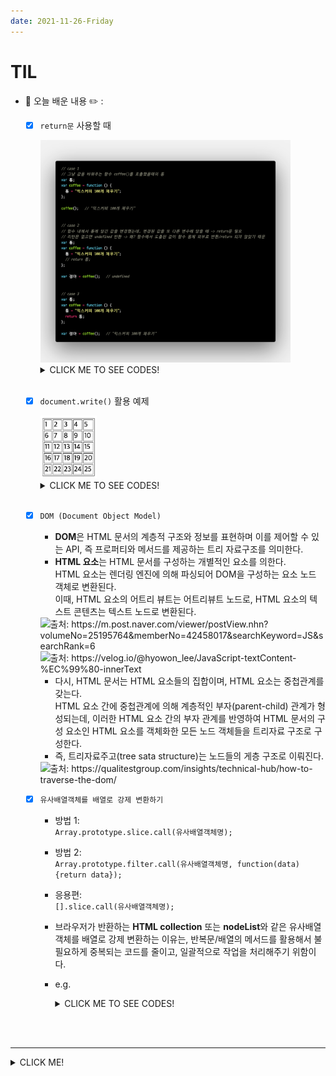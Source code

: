 ```yaml
---
date: 2021-11-26-Friday
---
```


# TIL
- 📝 오늘 배운 내용 ✏️ : 
  - [x] `return문` 사용할 때

    <img src="./images/return.png" alt="return문을 사용하고 안하고의 차이, 언제 사용하는지에 대한 예시"  width="400px" height="" style="" />   

    <details>
      <summary>CLICK ME TO SEE CODES!</summary>

      ```js
        // case 1
        // 그냥 값을 바꿔주는 함수 coffee()를 호출했을때의 통
        var 통;
        var coffee = function () {
          통 = "믹스커피 100개 채우기";
        };

        coffee();   // "믹스커피 100개 채우기"


        // case 2
        // 함수 내에서 통에 담긴 값을 변경헀는데, 변경된 값을 또 다른 변수에 담을 때 -> return문 필요 
        // 리턴문 없으면 undefined 반환 -> 왜? 함수에서 도출된 값이 함수 몸체 외부로 반환/return 되지 않았기 때문 
        var 통;
        var coffee = function () {
          통 = "믹스커피 100개 채우기";
          // return 통;
        };

        var 정아 = coffee();   // undefined


        // case 3
        var 통;
        var coffee = function () {
          통 = "믹스커피 100개 채우기";
          return 통;
        };

        var 정아 = coffee();   // "믹스커피 100개 채우기"
      ```

    </details>
    <br />

  - [x] `document.write()` 활용 예제

      <img src="./images/document_write_example.png" width="" height="100px" style="" />   

    <details>
      <summary>CLICK ME TO SEE CODES!</summary>

      ```js
        let num = 1;
        let t = "<table border=1>";

          for(let i = 1; i <= 5; i++) {
            t+="<tr>";
          
            for(let j = 1; j <=5; j++) {
              t+="<td>";
              t+=num;
              t+="</td>";
              num++;
            }

            t+="</tr>";
          }

        t+="</table>";

        document.write(t);
      ```

    </details>
    <br />

  - [x] `DOM (Document Object Model)` 
    - **DOM**은 HTML 문서의 계층적 구조와 정보를 표현하며 이를 제어할 수 있는 API, 즉 프로퍼티와 메서드를 제공하는 트리 자료구조를 의미한다.         
    - **HTML 요소**는 HTML 문서를 구성하는 개별적인 요소를 의한다.       
    HTML 요소는 렌더링 엔진에 의해 파싱되어 DOM을 구성하는 요소 노드 객체로 변환된다.     
    이때, HTML 요소의 어트리 뷰트는 어트리뷰트 노드로, HTML 요소의 텍스트 콘텐츠는 텍스트 노드로 변환된다.        
    <img src="https://post-phinf.pstatic.net/MjAxOTA5MTVfMjQg/MDAxNTY4NTIxNzAxNTU2.F9kkMs28gxi2n5Vp2RlzcTUbn3IeEBCUswQGB3G0ZRcg.KqIiETiO3M1CXyfurWPOREHunMUYSXSDhDIw1AtXNuog.PNG/domtree_1.png?type=w1200" alt="출처: https://m.post.naver.com/viewer/postView.nhn?volumeNo=25195764&memberNo=42458017&searchKeyword=JS&searchRank=6" width="400px" /> 
    <br />
    <img src="https://media.vlpt.us/images/hyowon_lee/post/5d7134d5-11e4-4561-adb0-2b5131dc489a/DOM-001.png" alt="출처: https://velog.io/@hyowon_lee/JavaScript-textContent-%EC%99%80-innerText" width="400px" /> 

    - 다시, HTML 문서는 HTML 요소들의 집합이며, HTML 요소는 중첩관계를 갖는다.           
    HTML 요소 간에 중첩관계에 의해 계층적인 부자(parent-child) 관계가 형성되는데, 이러한 HTML 요소 간의 부자 관계를 반영하여 HTML 문서의 구성 요소인 HTML 요소를 객체화한 모든 노드 객체들을 트리자료 구조로 구성한다.       
    - 즉, 트리자료주고(tree sata structure)는 노드들의 게층 구조로 이뤄진다.
    <img src="https://www.qualitestgroup.com/images/howto/DOMTree_HowTo.png" alt="출처: https://qualitestgroup.com/insights/technical-hub/how-to-traverse-the-dom/" width="400px" /> 

  - [x] `유사배열객체를 배열로 강제 변환하기` 
    - 방법 1:    
    `Array.prototype.slice.call(유사배열객체명);`
    - 방법 2:    
    `Array.prototype.filter.call(유사배열객체명, function(data) {return data});`
    - 응용편:      
    `[].slice.call(유사배열객체명);`       
    - 브라우저가 반환하는 **HTML collection** 또는 **nodeList**와 같은 유사배열객체를 배열로 강제 변환하는 이유는, 반복문/배열의 메서드를 활용해서 불필요하게 중복되는 코드를 줄이고, 일괄적으로 작업을 처리해주기 위함이다.      
    - e.g.     
      <details>
        <summary>CLICK ME TO SEE CODES!</summary>

      ```html
        <!-- c_07_dom_selector_01.html -->

        <header id="headBox">
          <h1>
            <a href="./a_content.html">js - <abbr title="document object model">DOM</abbr></a>
            <span>test!!</span>
          </h1>
          <nav class="nav_area">
            <ul>
              <li><a href="#">link_01</a></li>
              <li><a href="#">link_02</a></li>
              <li><a href="#">link_03</a></li>
              <li><a href="#">link_04</a></li>
            </ul>
          </nav>
        </header>
      ```

      <br />

      ```js
        // c_07_dom_selector_01.js

        var headBox = document.querySelector("#headBox");
        headBox.style = "width: 100%; height: auto; background-color: #adf;";

        // h1
        var h1 = wrap.getElementsByTagName("h1");
        // var h1 = wrap.querySelector("h1");
        // console.log(h1.length);  // 1
        var idx = h1.length - 1;
        // HTML collection은 배열의 형식으로 나오기 떄문에 인덱스로 몇번쨰의 요소에 style을 적용할 것인지 알아야 한다! 
        h1[idx].style = "width: 100px; height: 30px; background-color: #dfd;";

        // h1
        var headH1 = headBox.querySelector("h1");
        // headH1.style = "border-radius: 5px; font-size: 1.2rem;"
        // 근데 위에꺼로 하면 아까 h1[idx].style부분에서 적용한 스타일링이 덮어쓰이니까 ... 아래와 같이 따로 값을 추가해줄 것! 
        headH1.style.borderRadius = "5px";
        headH1.style.fontSize = "1.2rem";
        
        // -----------------------------------
        // cf. 
        // HTML collection : 옛날방식의 선택자 
        //    - document.getElementById();

        // NodeList : 선택자는 아직 전부 사용하기엔 조금 무리가 있다 
        //    - document.querySelector();
        // -----------------------------------

        // 자식 선택자 
        var h1 = wrap.getElementsByTagName("h1")[0];  
        // getElement"s"ByTagName 처럼 element가 아닌 elements를 구하는 선택자에게는 반드시 몇번째의 요소인지를 명시. 
        // 요소가 하나만 있어도 인덱스를 꼭 명시해줘야 한다!!
        h1.style = "width: 100px; height: 30px; background-color: #dfd;";

        var h1Link = h1.children;           // HTMLCollection [a, span]
        // var h1Link = h1.children[0];     // <a href="./a_content.html">js - <abbr title="document object model">DOM</abbr></a>
        h1Link[0].style = "padding: 0.5rem; color: #05f;";
        h1Link[1].classList.add("blind");
        // console.log(h1Link);             // HTMLCollection(2) [a, span.blind]

        // cf. 이때, children과 childNodes의 차이점 비교
        var h1Insert = h1.childNodes;
        // console.log(h1Insert);           // NodeList(5) [text, a, text, span.blind, text]

      ```

      <br />

      ```js
      // nav 부터 ... 
      var navArea = wrap.getElementsByClassName("nav_area");
      var navArea2 = headBox.querySelector(".nav_area");
      var navUl = navArea2.children;
      console.log(navUl);       // HTMLCollection [ul]
      navUl[0].style = "display: flex; justify-content: space-between;";
      var navLiTags = navUl[0].children;
      console.log(navLiTags);   // HTMLCollection(4) [li, li, li, li]

      // 아래처럼 하기 싫으면!!!!! 유사배열객체 무.조.건. 배열로 강제 변환 해줄 것!!!!!
      // navLiTags[0].style = "width: 200px; border: 1px solid #333; padding: 2px 5px;";
      // navLiTags[1].style = "width: 200px; border: 1px solid #333; padding: 2px 5px;";
      // navLiTags[2].style = "width: 200px; border: 1px solid #333; padding: 2px 5px;";
      // navLiTags[3].style = "width: 200px; border: 1px solid #333; padding: 2px 5px;";

      // 배열로 강제 변환 후에는 배열 메서드인 forEach 등을 사용할 수 있다. -> 중복코드 없이 일괄적용 가능!
      navLiTags = Array.prototype.slice.call(navLiTags);
      // console.log(navLiTags);   // [li, li, li, li]
      navLiTags.forEach(function(elem) {
        elem.style = "width: 200px; border: 1px solid #333; padding: 2px 5px;";
      });

      ```

      </details>

<br />
<br />

---
<details>
<summary>CLICK ME!</summary>  

- cf.  
  - ✨ Only 선생님's 강의 ✨

</detials>   

